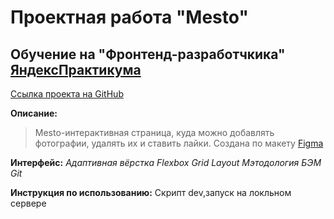 # Проектная работа "Mesto"
## Обучение на "Фронтенд-разработчкика" [ЯндексПрактикума](https://practicum.yandex.ru/)

[Ссылка проекта на GitHub](https://sunsunolga.github.io/mesto-project-bootcamp/)

__Описание:__
>Mesto-интерактивная страница, куда можно добавлять фотографии, удалять их и ставить лайки.
Создана по макету
 [Figma](https://www.figma.com/file/2cn9N9jSkmxD84oJik7xL7/JavaScript.-Sprint-4?node-id=28212%3A212&t=6kdGFWFHNNy7DdxH-0)

__Интерфейс:__
*Адаптивная вёрстка*
*Flexbox*
*Grid Layout*
*Мэтодология БЭМ*
*Git*

__Инструкция по использованию:__
Cкрипт dev,запуск на локльном сервере

